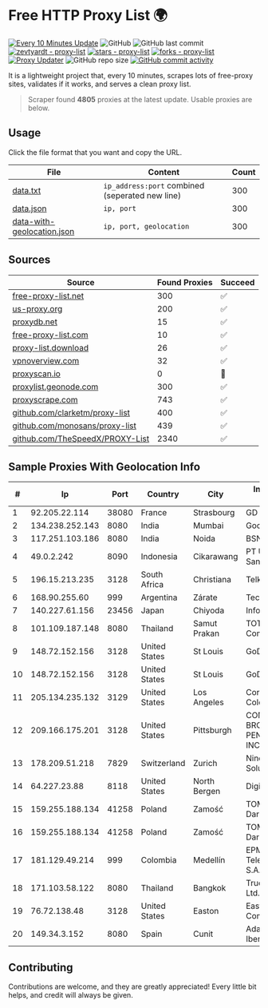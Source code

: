 
# Free HTTP Proxy List 🌍

[![Every 10 Minutes Update](https://github.com/mertguvencli/http-proxy-list/actions/workflows/main.yml/badge.svg?branch=main)](https://github.com/mertguvencli/http-proxy-list/actions/workflows/main.yml)
![GitHub](https://img.shields.io/github/license/mertguvencli/http-proxy-list)
![GitHub last commit](https://img.shields.io/github/last-commit/mertguvencli/http-proxy-list)
[![zevtyardt - proxy-list](https://img.shields.io/static/v1?label=zevtyardt&message=proxy-list&color=blue&logo=github)](https://github.com/zevtyardt/proxy-list "Go to GitHub repo")
[![stars - proxy-list](https://img.shields.io/github/stars/zevtyardt/proxy-list?style=social)](https://github.com/zevtyardt/proxy-list)
[![forks - proxy-list](https://img.shields.io/github/forks/zevtyardt/proxy-list?style=social)](https://github.com/zevtyardt/proxy-list)
[![Proxy Updater](https://github.com/zevtyardt/proxy-list/workflows/Proxy%20Updater/badge.svg)](https://github.com/zevtyardt/proxy-list/actions?query=workflow:"Proxy+Updater")
![GitHub repo size](https://img.shields.io/github/repo-size/zevtyardt/proxy-list)
[![GitHub commit activity](https://img.shields.io/github/commit-activity/m/zevtyardt/proxy-list?logo=commits)](https://github.com/zevtyardt/proxy-list/commits/main)

It is a lightweight project that, every 10 minutes, scrapes lots of free-proxy sites, validates if it works, and serves a clean proxy list.

> Scraper found **4805** proxies at the latest update. Usable proxies are below.

## Usage

Click the file format that you want and copy the URL.

|File|Content|Count|
|----|-------|-----|
|[data.txt](https://raw.githubusercontent.com/mertguvencli/http-proxy-list/main/proxy-list/data.txt)|`ip_address:port` combined (seperated new line)|300|
|[data.json](https://raw.githubusercontent.com/mertguvencli/http-proxy-list/main/proxy-list/data.json)|`ip, port`|300|
|[data-with-geolocation.json](https://raw.githubusercontent.com/mertguvencli/http-proxy-list/main/proxy-list/data-with-geolocation.json)|`ip, port, geolocation`|300|

## Sources

|Source|Found Proxies|Succeed|
|------|-------------|-------|
|[free-proxy-list.net](https://free-proxy-list.net)|300|✅|
|[us-proxy.org](https://www.us-proxy.org)|200|✅|
|[proxydb.net](http://proxydb.net)|15|✅|
|[free-proxy-list.com](https://free-proxy-list.com/?page=&port=&type%5B%5D=http&type%5B%5D=https&up_time=0&search=Search)|10|✅|
|[proxy-list.download](https://www.proxy-list.download/HTTP)|26|✅|
|[vpnoverview.com](https://vpnoverview.com/privacy/anonymous-browsing/free-proxy-servers)|32|✅|
|[proxyscan.io](https://www.proxyscan.io)|0|🚫|
|[proxylist.geonode.com](https://proxylist.geonode.com/api/proxy-list?limit=300&page=1&sort_by=lastChecked&sort_type=desc&protocols=http,https)|300|✅|
|[proxyscrape.com](https://api.proxyscrape.com/v2/?request=displayproxies&protocol=http&timeout=10000&country=all&ssl=all&anonymity=all)|743|✅|
|[github.com/clarketm/proxy-list](https://raw.githubusercontent.com/clarketm/proxy-list/master/proxy-list-raw.txt)|400|✅|
|[github.com/monosans/proxy-list](https://raw.githubusercontent.com/monosans/proxy-list/main/proxies/http.txt)|439|✅|
|[github.com/TheSpeedX/PROXY-List](https://raw.githubusercontent.com/TheSpeedX/PROXY-List/master/http.txt)|2340|✅|


## Sample Proxies With Geolocation Info

|#|Ip|Port|Country|City|Internet Service Provider|
|-|--|----|-------|----|-------------------------|
|1|92.205.22.114|38080|France|Strasbourg|GD MASS Network|
|2|134.238.252.143|8080|India|Mumbai|Google LLC|
|3|117.251.103.186|8080|India|Noida|BSNL Internet|
|4|49.0.2.242|8090|Indonesia|Cikarawang|PT Usaha Adi Sanggoro|
|5|196.15.213.235|3128|South Africa|Christiana|Telkom SA Ltd.|
|6|168.90.255.60|999|Argentina|Zárate|Tecnocomp S.R.L.|
|7|140.227.61.156|23456|Japan|Chiyoda|InfoSphere|
|8|101.109.187.148|8080|Thailand|Samut Prakan|TOT Public Company Limited|
|9|148.72.152.156|3128|United States|St Louis|GoDaddy.com|
|10|148.72.152.156|3128|United States|St Louis|GoDaddy.com|
|11|205.134.235.132|3129|United States|Los Angeles|Corporate Colocation Inc|
|12|209.166.175.201|3128|United States|Pittsburgh|CONTINENTAL BROADBAND PENNSYLVANIA, INC.|
|13|178.209.51.218|7829|Switzerland|Zurich|Nine Internet Solutions AG|
|14|64.227.23.88|8118|United States|North Bergen|DigitalOcean, LLC|
|15|159.255.188.134|41258|Poland|Zamość|TOM-NET s.c. Dariusz Koper|
|16|159.255.188.134|41258|Poland|Zamość|TOM-NET s.c. Dariusz Koper|
|17|181.129.49.214|999|Colombia|Medellín|EPM Telecomunicaciones S.A. E.S.P.|
|18|171.103.58.122|8080|Thailand|Bangkok|True Internet Co., Ltd.|
|19|76.72.138.48|3128|United States|Easton|Easton Utilities Commission|
|20|149.34.3.152|8080|Spain|Cunit|Adamo Telecom Iberia S.A.|



## Contributing

Contributions are welcome, and they are greatly appreciated! Every
little bit helps, and credit will always be given.

